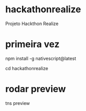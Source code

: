 # hackathonrealize
Projeto Hackthon Realize

# primeira vez
npm install -g nativescript@latest

cd hackathonrealize

# rodar preview
tns preview

